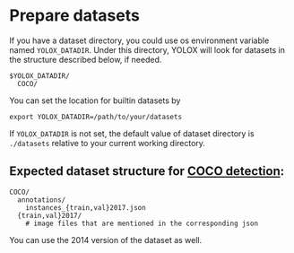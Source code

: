 # Prepare datasets

If you have a dataset directory, you could use os environment variable named `YOLOX_DATADIR`. Under this directory, YOLOX will look for datasets in the structure described below, if needed.
```
$YOLOX_DATADIR/
  COCO/
```
You can set the location for builtin datasets by
```shell
export YOLOX_DATADIR=/path/to/your/datasets
```
If `YOLOX_DATADIR` is not set, the default value of dataset directory is `./datasets` relative to your current working directory.

## Expected dataset structure for [COCO detection](https://cocodataset.org/#download):

```
COCO/
  annotations/
    instances_{train,val}2017.json
  {train,val}2017/
    # image files that are mentioned in the corresponding json
```

You can use the 2014 version of the dataset as well.
